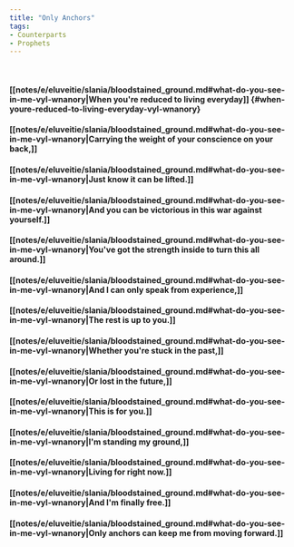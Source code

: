 ```yaml
---
title: "Only Anchors"
tags:
- Counterparts
- Prophets
---
```

&nbsp;
#### [[notes/e/eluveitie/slania/bloodstained_ground.md#what-do-you-see-in-me-vyl-wnanory|When you're reduced to living everyday]] {#when-youre-reduced-to-living-everyday-vyl-wnanory}
#### [[notes/e/eluveitie/slania/bloodstained_ground.md#what-do-you-see-in-me-vyl-wnanory|Carrying the weight of your conscience on your back,]]
#### [[notes/e/eluveitie/slania/bloodstained_ground.md#what-do-you-see-in-me-vyl-wnanory|Just know it can be lifted.]]
#### [[notes/e/eluveitie/slania/bloodstained_ground.md#what-do-you-see-in-me-vyl-wnanory|And you can be victorious in this war against yourself.]]
#### [[notes/e/eluveitie/slania/bloodstained_ground.md#what-do-you-see-in-me-vyl-wnanory|You've got the strength inside to turn this all around.]]
#### [[notes/e/eluveitie/slania/bloodstained_ground.md#what-do-you-see-in-me-vyl-wnanory|And I can only speak from experience,]]
#### [[notes/e/eluveitie/slania/bloodstained_ground.md#what-do-you-see-in-me-vyl-wnanory|The rest is up to you.]]
#### [[notes/e/eluveitie/slania/bloodstained_ground.md#what-do-you-see-in-me-vyl-wnanory|Whether you're stuck in the past,]]
#### [[notes/e/eluveitie/slania/bloodstained_ground.md#what-do-you-see-in-me-vyl-wnanory|Or lost in the future,]]
#### [[notes/e/eluveitie/slania/bloodstained_ground.md#what-do-you-see-in-me-vyl-wnanory|This is for you.]]
#### [[notes/e/eluveitie/slania/bloodstained_ground.md#what-do-you-see-in-me-vyl-wnanory|I'm standing my ground,]]
#### [[notes/e/eluveitie/slania/bloodstained_ground.md#what-do-you-see-in-me-vyl-wnanory|Living for right now.]]
#### [[notes/e/eluveitie/slania/bloodstained_ground.md#what-do-you-see-in-me-vyl-wnanory|And I'm finally free.]]
#### [[notes/e/eluveitie/slania/bloodstained_ground.md#what-do-you-see-in-me-vyl-wnanory|Only anchors can keep me from moving forward.]]
